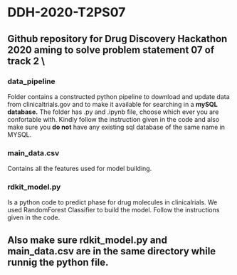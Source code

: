 # DDH-2020-T2PS07
## Github repository for Drug Discovery Hackathon 2020 aming to solve problem statement 07 of track 2 \
### **data_pipeline** 
Folder contains a constructed python pipeline to download and update data from clinicaltrials.gov and to make it available for searching in a **mySQL database.** The folder has .py and .ipynb file, choose which ever you are confortable with. Kindly follow the instruction given in the code and also make sure you **do not** have any existing sql database of the same name in MYSQL. 
### **main_data.csv** 
Contains all the features used for model building. 
### **rdkit_model.py** 
Is a python code to predict phase for drug molecules in clinicalrials. We used RandomForest Classifier to build the model. Follow the instructions given in the code. 
## Also make sure rdkit_model.py and main_data.csv are in the same directory while runnig the python file.
